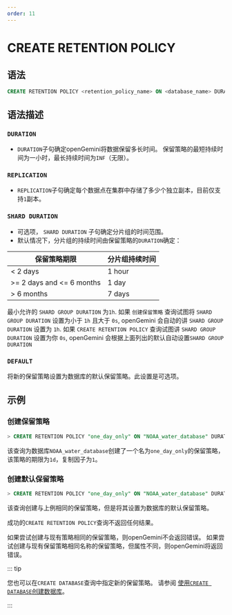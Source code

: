 ```yaml
---
order: 11
---
```


# CREATE RETENTION POLICY


## 语法
```sql
CREATE RETENTION POLICY <retention_policy_name> ON <database_name> DURATION <duration> REPLICATION <n> [SHARD DURATION <duration>] [DEFAULT]
```

## 语法描述

### `DURATION`

- `DURATION`子句确定openGemini将数据保留多长时间。 保留策略的最短持续时间为一小时，最长持续时间为`INF`（无限）。

### `REPLICATION`

- `REPLICATION`子句确定每个数据点在集群中存储了多少个独立副本，目前仅支持`1`副本。

### `SHARD DURATION`

- 可选项， `SHARD DURATION` 子句确定分片组的时间范围。
- 默认情况下，分片组的持续时间由保留策略的`DURATION`确定：

| 保留策略期限 | 分片组持续时间 |
|---|---|
| < 2 days  | 1 hour  |
| >= 2 days and <= 6 months  | 1 day  |
| > 6 months  | 7 days  |

最小允许的 `SHARD GROUP DURATION` 为`1h`.
如果 `创建保留策略` 查询试图将 `SHARD GROUP DURATION` 设置为小于 `1h` 且大于 `0s`, openGemini 会自动的讲 `SHARD GROUP DURATION` 设置为 `1h`.
如果 `CREATE RETENTION POLICY` 查询试图讲 `SHARD GROUP DURATION` 设置为你 `0s`, openGemini 会根据上面列出的默认自动设置`SHARD GROUP DURATION` 

### `DEFAULT`

将新的保留策略设置为数据库的默认保留策略。此设置是可选项。

## 示例

### 创建保留策略

```sql
> CREATE RETENTION POLICY "one_day_only" ON "NOAA_water_database" DURATION 1d REPLICATION 1
```
该查询为数据库`NOAA_water_database`创建了一个名为`one_day_only`的保留策略，该策略的期限为`1d`，复制因子为`1`。

### 创建默认保留策略

```sql
> CREATE RETENTION POLICY "one_day_only" ON "NOAA_water_database" DURATION 23h60m REPLICATION 1 DEFAULT
```

该查询创建与上例相同的保留策略，但是将其设置为数据库的默认保留策略。

成功的`CREATE RETENTION POLICY`查询不返回任何结果。

如果尝试创建与现有策略相同的保留策略，则openGemini不会返回错误。
如果尝试创建与现有保留策略相同名称的保留策略，但属性不同，则openGemini将返回错误。

::: tip

您也可以在`CREATE DATABASE`查询中指定新的保留策略。
请参阅 [使用`CREATE DATABASE`创建数据库](./create_database.md)。

:::
